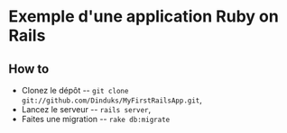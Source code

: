 Exemple d'une application Ruby on Rails
=======================================

How to
------
* Clonez le dépôt -- `git clone git://github.com/Dinduks/MyFirstRailsApp.git`, 
* Lancez le serveur -- `rails server`, 
* Faites une migration -- `rake db:migrate`